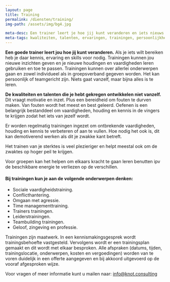 ```yaml
---
layout: page
title: Training
permalink: /diensten/training/
img-path: /assets/img/bg4.jpg

meta-desc: Een trainer leert je hoe jij kunt veranderen en iets nieuws kunt leren
meta-tags: kwaliteiten, talenten, ervaringen, trainingen, persoonlijkheidstraining, conflicthantering, vaardigheidstraining, agressietraining, leiderstraining, teambuilding, geloof, geloofstraining. christelijke trainingen
---
```


**Een goede trainer leert jou hoe jij kunt veranderen.**
Als je iets wilt bereiken heb je daar kennis, ervaring en skills voor nodig. Trainingen kunnen jou nieuwe inzichten geven en je nieuwe houdingen en vaardigheden leren gebruiken en toe te passen.
Trainingen kunnen over allerlei onderwerpen gaan en zowel individueel als in groepsverband gegeven worden. Het kan persoonlijk of teamgericht zijn. Niets gaat vanzelf, maar bijna alles is te leren.

**De kwaliteiten en talenten die je hebt gekregen ontwikkelen niet vanzelf.** Dit vraagt motivatie en inzet. Plus een bereidheid om fouten te durven maken. Van fouten wordt het meest  en best geleerd. Oefenen is een belangrijk bestanddeel om vaardigheden, houding en kennis in de vingers te krijgen zodat het iets van jezelf wordt.

Er worden regelmatig trainingen ingezet om ontbrekende vaardigheden, houding en kennis te verbeteren of aan te vullen. Hoe nodig het ook is, dit kan demotiverend werken als dit je zwakke kant betreft.

Het trainen van je sterktes is veel plezieriger en helpt meestal ook om de zwaktes op hoger peil te krijgen.

Voor groepen kan het helpen om elkaars kracht te gaan leren benutten ipv de beschikbare energie te verliezen op de verschillen.

#### Bij trainingen kun je aan de volgende onderwerpen denken:
- Sociale vaardigheidstraining.
- Conflicthantering.
- Omgaan met agressie.
- Time managementtraining.
- Trainers trainingen.
- Leiderstrainingen.
- Teambuilding trainingen.
- Geloof, zingeving en professie.

Trainingen zijn maatwerk. In een kennismakingsgesprek wordt trainingsbehoefte vastgesteld. 
Vervolgens wordt er een trainingsplan gemaakt en dit wordt met elkaar besproken. Alle afspraken (datums, tijden, trainingslocatie,  onderwerpen, kosten en vergoedingen) worden van te voren duidelijk in een offerte aangegeven en bij akkoord uitgevoerd op de vooraf afgesproken wijze.

Voor vragen of meer informatie kunt u mailen naar:
info@knot.consulting